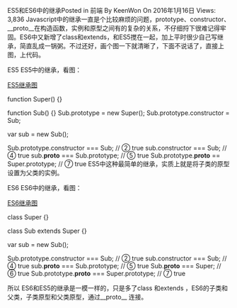 ES5和ES6中的继承Posted in 前端 By KeenWon On 2016年1月16日 Views: 3,836
Javascript中的继承一直是个比较麻烦的问题，prototype、constructor、__proto__在构造函数，实例和原型之间有的复杂的关系，不仔细捋下很难记得牢固。ES6中又新增了class和extends，和ES5搅在一起，加上平时很少自己写继承，简直乱成一锅粥。不过还好，画个图一下就清晰了，下面不说话了，直接上图，上代码。



ES5
ES5中的继承，看图：

[ES5继承图](http://img.keenwon.com/2016/03/20160314212504_39150.png)

function Super() {}
 
function Sub() {}
Sub.prototype = new Super();
Sub.prototype.constructor = Sub;
 
var sub = new Sub();
 
Sub.prototype.constructor === Sub; // ② true
sub.constructor === Sub; // ④ true
sub.__proto__ === Sub.prototype; // ⑤ true
Sub.prototype.__proto__ == Super.prototype; // ⑦ true
ES5中这种最简单的继承，实质上就是将子类的原型设置为父类的实例。



ES6
ES6中的继承，看图：

[ES6继承图](http://img.keenwon.com/2016/01/20160116201909_44777.png)

class Super {}
 
class Sub extends Super {}
 
var sub = new Sub();
 
Sub.prototype.constructor === Sub; // ② true
sub.constructor === Sub; // ④ true
sub.__proto__ === Sub.prototype; // ⑤ true
Sub.__proto__ === Super; // ⑥ true
Sub.prototype.__proto__ === Super.prototype; // ⑦ true


所以
ES6和ES5的继承是一模一样的，只是多了class 和extends ，ES6的子类和父类，子类原型和父类原型，通过__proto__ 连接。
